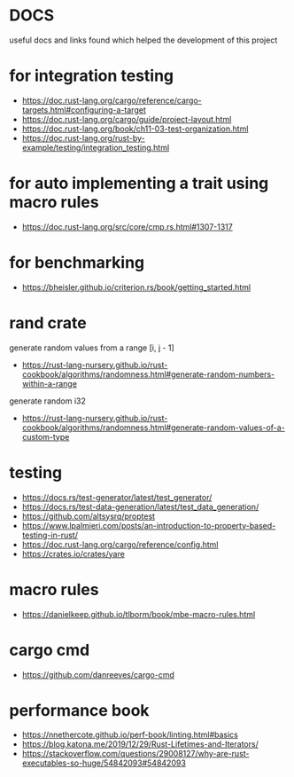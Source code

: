 

# DOCS

useful docs and links found which helped the development of this project

# for integration testing
- https://doc.rust-lang.org/cargo/reference/cargo-targets.html#configuring-a-target
- https://doc.rust-lang.org/cargo/guide/project-layout.html
- https://doc.rust-lang.org/book/ch11-03-test-organization.html
- https://doc.rust-lang.org/rust-by-example/testing/integration_testing.html


# for auto implementing a trait using macro rules
- https://doc.rust-lang.org/src/core/cmp.rs.html#1307-1317


# for benchmarking
- https://bheisler.github.io/criterion.rs/book/getting_started.html

# rand crate
generate random values from a range [i, j - 1]
- https://rust-lang-nursery.github.io/rust-cookbook/algorithms/randomness.html#generate-random-numbers-within-a-range

generate random i32
- https://rust-lang-nursery.github.io/rust-cookbook/algorithms/randomness.html#generate-random-values-of-a-custom-type


# testing
- https://docs.rs/test-generator/latest/test_generator/
- https://docs.rs/test-data-generation/latest/test_data_generation/
- https://github.com/altsysrq/proptest
- https://www.lpalmieri.com/posts/an-introduction-to-property-based-testing-in-rust/
- https://doc.rust-lang.org/cargo/reference/config.html
- https://crates.io/crates/yare

# macro rules
- https://danielkeep.github.io/tlborm/book/mbe-macro-rules.html

# cargo cmd
- https://github.com/danreeves/cargo-cmd


# performance book
- https://nnethercote.github.io/perf-book/linting.html#basics
- https://blog.katona.me/2019/12/29/Rust-Lifetimes-and-Iterators/
- https://stackoverflow.com/questions/29008127/why-are-rust-executables-so-huge/54842093#54842093